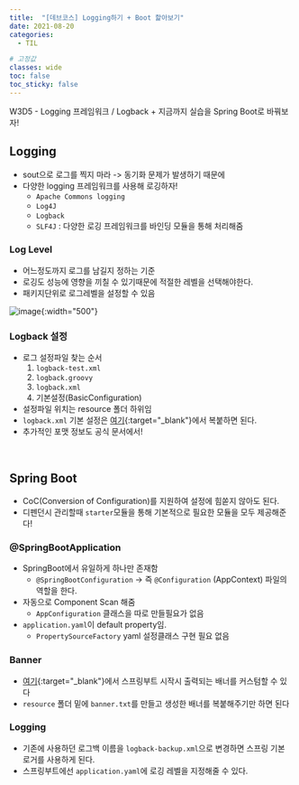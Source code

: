 ```yaml
---
title:  "[데브코스] Logging하기 + Boot 핥아보기"
date: 2021-08-20
categories: 
  - TIL

# 고정값
classes: wide
toc: false
toc_sticky: false
---
```


W3D5 - Logging 프레임워크 / Logback + 지금까지 실습을 Spring Boot로 바꿔보자!


## Logging

- sout으로 로그를 찍지 마라 -> 동기화 문제가 발생하기 때문에
- 다양한 logging 프레임워크를 사용해 로깅하자!
    - `Apache Commons logging`
    - `Log4J`
    - `Logback`
    - `SLF4J` : 다양한 로깅 프레임워크를 바인딩 모듈을 통해 처리해줌

### Log Level

- 어느정도까지 로그를 남길지 정하는 기준
- 로깅도 성능에 영향을 끼칠 수 있기때문에 적절한 레벨을 선택해야한다.
- 패키지단위로 로그레벨을 설정할 수 있음

![image](https://user-images.githubusercontent.com/71180414/130343720-2260965a-a2f1-43c8-89e2-6a76ddb545eb.png){:width="500"}

### Logback 설정

- 로그 설정파일 찾는 순서
    1. `logback-test.xml`
    2. `logback.groovy`
    3. `logback.xml`
    4. 기본설정(BasicConfiguration)
- 설정파일 위치는 resource 폴더 하위임 
- `logback.xml` 기본 설정은 [여기](http://logback.qos.ch/manual/configuration.html){:target="_blank"}에서 복붙하면 된다.
- 추가적인 포맷 정보도 공식 문서에서!

<br>

## Spring Boot

- CoC(Conversion of Configuration)를 지원하여 설정에 힘쏟지 않아도 된다.
- 디펜던시 관리할때 `starter`모듈을 통해 기본적으로 필요한 모듈을 모두 제공해준다!

### @SpringBootApplication

- SpringBoot에서 유일하게 하나만 존재함 
    - `@SpringBootConfiguration` -> 즉 `@Configuration` (AppContext) 파일의 역할을 한다.
- 자동으로 Component Scan 해줌
    - `AppConfiguration` 클래스을 따로 만들필요가 없음
- `application.yaml`이 default property임. 
    - `PropertySourceFactory` yaml 설정클래스 구현 필요 없음

### Banner

- [여기](http://patorjk.com/software/taag/#p=display&f=Graffiti&t=Type%20Something%20){:target="_blank"}에서 스프링부트 시작시 출력되는 배너를 커스텀할 수 있다
- `resource` 폴더 밑에 `banner.txt`를 만들고 생성한 배너를 복붙해주기만 하면 된다

### Logging

- 기존에 사용하던 로그백 이름을 `logback-backup.xml`으로 변경하면 스프링 기본 로거를 사용하게 된다.
- 스프링부트에선 `application.yaml`에 로깅 레벨을 지정해줄 수 있다.

<br>